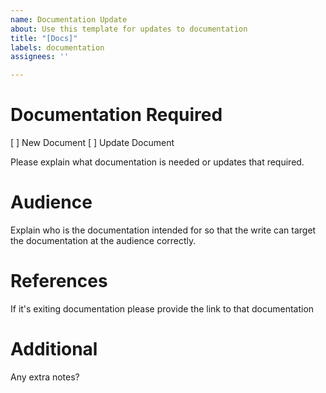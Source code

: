 ```yaml
---
name: Documentation Update
about: Use this template for updates to documentation
title: "[Docs]"
labels: documentation
assignees: ''

---
```


# Documentation Required

[ ] New Document
[ ] Update Document

Please explain what documentation is needed or updates that required.

# Audience

Explain who is the documentation intended for so that the write can target the documentation at the audience correctly. 

# References 

If it's exiting documentation please provide the link to that documentation

# Additional

Any extra notes?
